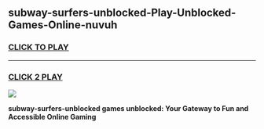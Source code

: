 
## subway-surfers-unblocked-Play-Unblocked-Games-Online-nuvuh
<h3>
<a href="https://premium76.site?title=subway-surfers-unblocked&ref=25A">CLICK TO PLAY</a></h3>
<hr>

<h3>
<a href="https://premium76.site?title=subway-surfers-unblocked&ref=25A">CLICK 2 PLAY</a>
  
</h3>

<a href="https://premium76.site?title=subway-surfers-unblocked&ref=25A"><img src="https://clearcache.store/games.png"></a>


**subway-surfers-unblocked games unblocked: Your Gateway to Fun and Accessible Online Gaming**
